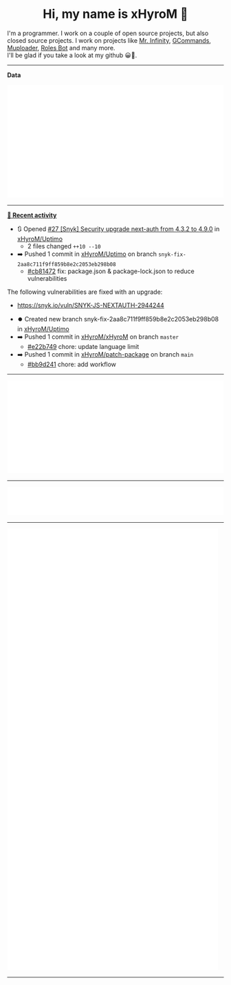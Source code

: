 <p align="center">
    <!-- <img src="https://avatars.githubusercontent.com/u/56601352" width="192" alt="hyro's pfp" /> -->
    <h1 align="center">Hi, my name is xHyroM 👋</h1>
</p>

I'm a programmer. I work on a couple of open source projects, but also closed source projects. I work on projects like [Mr. Infinity](https://discord.com/oauth2/authorize?client_id=720321585625694239&scope=bot%20applications.commands&permissions=8&redirect_uri=https://blobs.gq/imanager&prompt=consent&response_type=code), [GCommands](https://github.com/Garlic-Team/GCommands), [Muploader](https://github.com/xHyroM/Muploder), [Roles Bot](https://github.com/xHyroM/roles-bot) and many more.  
I'll be glad if you take a look at my github 😀👀.

___
**Data**

<img src="https://github.com/xHyroM/xHyroM/blob/master/.cache/base.svg">

___

**[📰 Recent activity](https://github.com/xHyroM)**
* 🔃 Opened [#27 [Snyk] Security upgrade next-auth from 4.3.2 to 4.9.0](https://github.com/xHyroM/Uptimo/pull/27) in [xHyroM/Uptimo](https://github.com/xHyroM/Uptimo)
  * 2 files changed `++10 --10`
* ➡️ Pushed 1 commit in [xHyroM/Uptimo](https://github.com/xHyroM/Uptimo) on branch `snyk-fix-2aa8c711f9ff859b8e2c2053eb298b08`
  * [#cb81472](https://github.com/xHyroM/Uptimo/commit/cb81472) fix: package.json &amp; package-lock.json to reduce vulnerabilities

The following vulnerabilities are fixed with an upgrade:
- https://snyk.io/vuln/SNYK-JS-NEXTAUTH-2944244
* ⏺️ Created new branch snyk-fix-2aa8c711f9ff859b8e2c2053eb298b08 in [xHyroM/Uptimo](https://github.com/xHyroM/Uptimo)
* ➡️ Pushed 1 commit in [xHyroM/xHyroM](https://github.com/xHyroM/xHyroM) on branch `master`
  * [#e22b749](https://github.com/xHyroM/xHyroM/commit/e22b749) chore: update language limit
* ➡️ Pushed 1 commit in [xHyroM/patch-package](https://github.com/xHyroM/patch-package) on branch `main`
  * [#bb9d241](https://github.com/xHyroM/patch-package/commit/bb9d241) chore: add workflow


___

<img src="https://github.com/xHyroM/xHyroM/blob/master/.cache/isocalendar.svg">

___

<img src="https://github.com/xHyroM/xHyroM/blob/master/.cache/languages.svg">

___

<img src="https://github.com/xHyroM/xHyroM/blob/master/.cache/achievements.svg">

___
